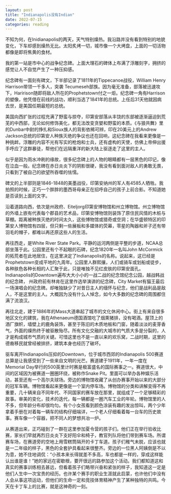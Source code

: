 ```yaml
---
layout: post
title: "Indianapolis没有Indian"
date: 2022-07-15
categories: reading
---
```


不知为何，在Inidianapolis的两天，天气特别燥热。我沿路并没有看到特别的地貌变化，下车却感到燥热无比。太阳炙烤一切，城市像一个大烤盘，上面的一切活物都像是即将焦黄的食材。

我的第一站是市中心的战争纪念碑。上面大理石的碑体上布满了浮雕刻字，拥挤的感觉让人不自觉产生了一种压抑感。

纪念碑有一面刻有碑文，下半部记录了1811年的Tippecanoe战役，William Henry Harrison带领一千多人，突袭
Tecumeseh部族。因为毫无准备，部落被迅速攻下，Haririson随即将敌人所在的Prophetstown付之一炬。纪念碑一角有Harrison的塑像，他凭借在前线的战功，顺利当选了1841年的总统。上任后31天他就因病去世，是美国任期最短的总统。

美国向西扩张的过程充满了野蛮与掠夺，印第安部落从丰饶的东部被逐渐逼迫到荒芜的中西部，无论如何修饰美化，都无法改变贪婪和野蛮的本质。《与狼共舞》里的Dunbar中尉的挣扎和Sioux族人的背影依稀可辨，印在20美元上的Andrew Jackson总统的印第安人种族灭绝的争议也还在回响，这纪念碑在我看来更像是一种挑衅。浮雕的内容不光有写实的枪炮和士兵，还有虚构的天使，仿佛上帝伸出援手呼应了这群暴徒，帮他们在远隔重洋的新大陆上驱逐走了这里的主人。

似乎是因为雨水冲刷的缘故，很多纪念碑上的人物的眼睛都有一层黑色的印记，像在泣血一般。纪念碑在赤日炎炎下的阴影很硬，我没有看到面对敌人的勇敢无畏，只看到了被自己的欲望所吞噬的怯懦。

碑文的上半部则是1846-1848的美墨战役，印第安纳州的军人有4585人牺牲。我拍照的时候，正巧一个胖胖的墨西哥母亲正在招呼自己的孩子上前合影。不知道她是否读到上面的文字。

沿着道路向西，依次是州政府、Eiteljorg印第安博物馆和州立博物馆。州立博物馆的外墙上嵌有代表每个郡县的艺术品，印第安博物馆则装饰了原住民风情的木桩与草棚。距离被种族灭绝的时间太久，这些博物馆或猎奇或空洞；在华盛顿特区的印第安人博物馆有四层，但只剩一些展板和多媒体的荧幕，零星的陶器和斧子还有带羽毛的帽子，都难以再还原这些人的生活。

再往西走，是White River State Park。平静的运河两侧是平整的步道，NCAA总部坐落于此。公园里还有个不起眼的石碑，纪念1820年一名叫John McCormick的拓荒者在此地居住，在这里决定了Indianapolis的名称。说起来，这已经是Prophetstown变成平地的九周年。公园里人群熙攘，人们或骑车或划船或徒步，各种肤色各种长相的人汇聚于此，只是唯独不见红皮肤的印第安面孔。Indianapolis的Downtown遍布大大小小的一战二战的纪念馆纪念公园，越战韩战的纪念碑，
州政府前有林肯在这里作选举演讲的纪念碑，City Market有猫王最后一场演唱会的纪念碑。却唯独缺少了对昔日主人的缅怀与纪念，他们是战利品是敌人，不是这里的主人。大概因为没有什么人悼念，如今大多数的纪念碑的周围都住满了流浪汉。

再往北走，建于1886年的Mass大道串起了城市的文化休闲中心。街上有来自很多地区文化的建筑，我在Athenaeum德国酒馆吃了烟熏猪排，没有喝酒。屋顶上的酒厂旗帜，墙壁上的鹿角装饰，甚至于陈旧的木质地板和门窗，随着淡淡的麦芽香气，外面的燥热终于被驱散殆尽。所有文化交融的大城市的气质大多是分裂的，人才是构成城市气质的关键。可惜这里也不是一直以来的欢乐窝，二战时期，这里的德裔移民就曾经被排挤，建筑本身也经历了破坏。

驱车离开Indianapolis压抑的Downtown，位于城市西郊的Indianapolis 500赛道总算是让我感受到了一些来自文明的光芒。赛道建于1911年，一年一度在Memorial Day举行的500英里计时赛是极富盛名的国际赛事之一。赛道很大，中间的区域因为被赛道一圈圈环绕，被称作Snake Pit。里面可以举办各种娱乐活动，甚至还有一个高尔夫球场。旁边的博物馆收藏了从创办赛事开始以来的大部分的冠军车辆。博物馆看起来更像是一个室内停车场。博物馆的分类和讲解变得不再重要，几十辆来自不同年代、不同国家的赛车放在那里，就组成了一个足够精彩的故事。审美的变化，技术的迭代，每一辆都是一圈汽车工业的年轮。博物馆里的人不多，但年龄分布却很均匀。有个小女孩看到颜色涂装有趣的发出惊叫，两个少年拿着手册在对着每一辆车的结构仔细端详，一个老人仔细看着每一台车的历史故事。赛车像一个容器，把不同人的梦想共冶一炉。

从赛道出来，正巧碰到了一群在这里参加夏令营的孩子们。他们正在举行验收比赛，家长们早就再烈日炎炎下支好阳伞和椅子，教官列队将他们带到赛车场。所谓赛车场，在赛道旁的空地上用雪糕筒隔开的卡丁车道。孩子们稚气未脱，应该也就是一二年级的样子，黑色的全套护具看起来很整齐。旁边的一位黑人阿姨倒是不以为意，她不住地调侃：“小孩本来长得就差不多高，车也都是一样的，穿成这样能认出谁是谁！”她的家远在密歇根，要开很远的路参加这个活动。我们都知道这和真实的赛事训练相去甚远，但看着孩子们略带兴奋和紧张的样子，我知道这一定是他们人生中一次宝贵的经历。也许某个赛手的职业生涯就此启蒙，也许他们中没有人会从事这项运动，但他们的生命一定和竞技体育精神产生了某种独特的共鸣。今天在卡丁车上的比赛，就是这神奇的一刻。
